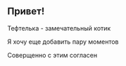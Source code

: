 ## Привет! 

Тефтелька - замечательный котик

Я хочу еще добавить пару моментов




Соверщенно с этим согласен

